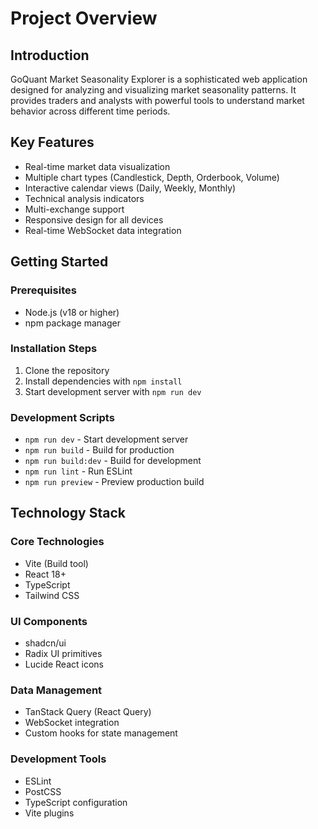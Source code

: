 # Project Overview

## Introduction

GoQuant Market Seasonality Explorer is a sophisticated web application designed for analyzing and visualizing market seasonality patterns. It provides traders and analysts with powerful tools to understand market behavior across different time periods.

## Key Features

- Real-time market data visualization
- Multiple chart types (Candlestick, Depth, Orderbook, Volume)
- Interactive calendar views (Daily, Weekly, Monthly)
- Technical analysis indicators
- Multi-exchange support
- Responsive design for all devices
- Real-time WebSocket data integration

## Getting Started

### Prerequisites

- Node.js (v18 or higher)
- npm package manager

### Installation Steps

1. Clone the repository
2. Install dependencies with `npm install`
3. Start development server with `npm run dev`

### Development Scripts

- `npm run dev` - Start development server
- `npm run build` - Build for production
- `npm run build:dev` - Build for development
- `npm run lint` - Run ESLint
- `npm run preview` - Preview production build

## Technology Stack

### Core Technologies
- Vite (Build tool)
- React 18+
- TypeScript
- Tailwind CSS

### UI Components
- shadcn/ui
- Radix UI primitives
- Lucide React icons

### Data Management
- TanStack Query (React Query)
- WebSocket integration
- Custom hooks for state management

### Development Tools
- ESLint
- PostCSS
- TypeScript configuration
- Vite plugins
